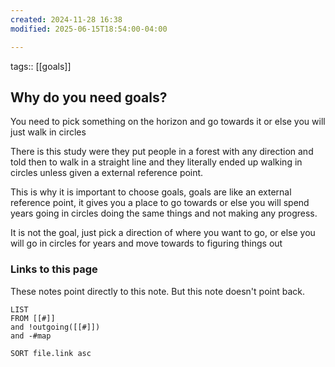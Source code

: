 ```yaml
---
created: 2024-11-28 16:38
modified: 2025-06-15T18:54:00-04:00

---
```

tags:: [[goals]]
## Why do you need goals?

You need to pick something on the horizon and go towards it or else you will just walk in circles

There is this study were they put people in a forest with any direction and told then to walk in a straight line and they literally ended up walking in circles unless given a external reference point.

This is why it is important to choose goals, goals are like an external reference point, it gives you a place to go towards or else you will spend years going in circles doing the same things and not making any progress.

It is not the goal, just pick a direction of where you want to go, or else you will go in circles for years and move towards to figuring things out

### Links to this page
These notes point directly to this note. But this note doesn't point back.
```dataview
LIST
FROM [[#]]
and !outgoing([[#]])
and -#map

SORT file.link asc
```
